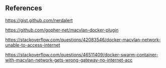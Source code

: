 ## References

https://gist.github.com/nerdalert

https://github.com/gopher-net/macvlan-docker-plugin

https://stackoverflow.com/questions/42083546/docker-macvlan-network-unable-to-access-internet

https://stackoverflow.com/questions/46511409/docker-swarm-container-with-macvlan-network-gets-wrong-gateway-no-internet-acc